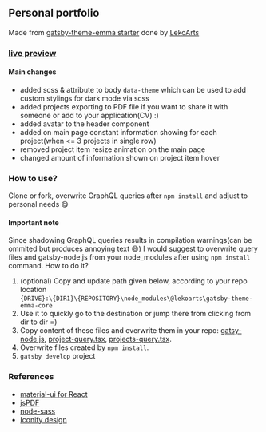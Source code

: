 ## Personal portfolio

Made from <a href="https://github.com/LekoArts/gatsby-themes/tree/master/themes/gatsby-theme-emma">gatsby-theme-emma starter</a> done by <a href="https://github.com/LekoArts/">LekoArts</a>

### <a href="https://trolit.github.io/">live preview</a>

#### Main changes
- added scss & attribute to body `data-theme` which can be used to add custom stylings for dark mode via scss
- added projects exporting to PDF file if you want to share it with someone or add to your application(CV) :)
- added avatar to the header component
- added on main page constant information showing for each project(when <= 3 projects in single row)
- removed project item resize animation on the main page
- changed amount of information shown on project item hover

### How to use?

Clone or fork, overwrite GraphQL queries after `npm install` and adjust to personal needs 😋

#### Important note

Since shadowing GraphQL queries results in compilation warnings(can be ommited but produces annoying text 😄) I would suggest to overwrite query files and gatsby-node.js from your node_modules after using `npm install` command. How to do it?

1. (optional) Copy and update path given below, according to your repo location <br/> `{DRIVE}:\{DIR1}\{REPOSITORY}\node_modules\@lekoarts\gatsby-theme-emma-core` 
2. Use it to quickly go to the destination or jump there from clicking from dir to dir =)
3. Copy content of these files and overwrite them in your repo: <a href="https://raw.githubusercontent.com/trolit/trolit.github.io/storage/npm/gatsby-node.js">gatsy-node.js</a>, <a href="https://raw.githubusercontent.com/trolit/trolit.github.io/storage/npm/project-query.tsx">project-query.tsx</a>, <a href="https://raw.githubusercontent.com/trolit/trolit.github.io/storage/npm/projects-query.tsx">projects-query.tsx</a>.
4. Overwrite files created by `npm install`.
5. `gatsby develop` project

### References
- <a href="https://github.com/mui-org/material-ui">material-ui for React</a>
- <a href="https://github.com/MrRio/jsPDF">jsPDF</a>
- <a href="https://github.com/sass/node-sass">node-sass</a>
- <a href="https://iconify.design/">Iconify design</a>
